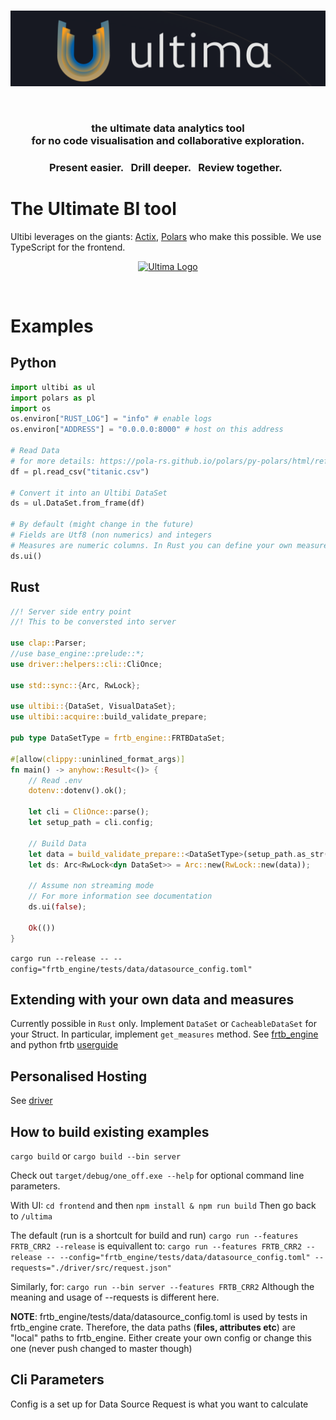 <br>

<p align="center">
    <a href="https://ultimabi.uk/" target="_blank">
    <img width="900" src="/img/logo.png" alt="Ultima Logo">
    </a>
</p>
<br>

<h3 align="center">the ultimate data analytics tool <br> for no code visualisation and collaborative exploration.</h3>

<h3 align="center">Present easier. &nbsp; Drill deeper. &nbsp; Review together. &nbsp;</h3>

# The Ultimate BI tool

Ultibi leverages on the giants: [Actix](https://github.com/actix/actix-web), [Polars](https://github.com/pola-rs/polars) who make this possible. We use TypeScript for the frontend.
<br>

<p align="center">
    <a href="https://frtb.demo.ultimabi.uk/" target="_blank">
    <img width="900" src="/img/titanic_gif.gif" alt="Ultima Logo">
    </a>
</p>

<br>

# Examples

## Python

```python
import ultibi as ul
import polars as pl
import os
os.environ["RUST_LOG"] = "info" # enable logs
os.environ["ADDRESS"] = "0.0.0.0:8000" # host on this address

# Read Data
# for more details: https://pola-rs.github.io/polars/py-polars/html/reference/api/polars.read_csv.html
df = pl.read_csv("titanic.csv")

# Convert it into an Ultibi DataSet
ds = ul.DataSet.from_frame(df)

# By default (might change in the future)
# Fields are Utf8 (non numerics) and integers
# Measures are numeric columns. In Rust you can define your own measures
ds.ui()
```

## Rust

```rust
//! Server side entry point
//! This to be conversted into server

use clap::Parser;
//use base_engine::prelude::*;
use driver::helpers::cli::CliOnce;

use std::sync::{Arc, RwLock};

use ultibi::{DataSet, VisualDataSet};
use ultibi::acquire::build_validate_prepare;

pub type DataSetType = frtb_engine::FRTBDataSet;

#[allow(clippy::uninlined_format_args)]
fn main() -> anyhow::Result<()> {
    // Read .env
    dotenv::dotenv().ok();

    let cli = CliOnce::parse();
    let setup_path = cli.config;

    // Build Data
    let data = build_validate_prepare::<DataSetType>(setup_path.as_str(),true, true);
    let ds: Arc<RwLock<dyn DataSet>> = Arc::new(RwLock::new(data));
    
    // Assume non streaming mode
    // For more information see documentation
    ds.ui(false);

    Ok(())
}
```

`cargo run --release -- --config="frtb_engine/tests/data/datasource_config.toml"`

## Extending with your own data and measures
Currently possible in `Rust` only.
Implement `DataSet` or `CacheableDataSet` for your Struct. In particular, implement `get_measures` method.
See [frtb_engine](https://github.com/ultima-ib/ultima/tree/master/frtb_engine) and python frtb [userguide](https://ultimabi.uk/ultibi-frtb-book/)

## Personalised Hosting
See [driver](https://github.com/ultima-ib/ultima/tree/master/driver)

## How to build existing examples

`cargo build` or `cargo build --bin server`

Check out `target/debug/one_off.exe --help` for optional command line parameters.

With UI:
`cd frontend` and then `npm install & npm run build`
Then go back to `/ultima`

The default (run is a shortcult for build and run)
`cargo run --features FRTB_CRR2 --release`
is equivallent to:
`cargo run --features FRTB_CRR2 --release -- --config="frtb_engine/tests/data/datasource_config.toml" --requests="./driver/src/request.json"`

Similarly, for:
`cargo run --bin server --features FRTB_CRR2`
Although the meaning and usage of --requests is different here.

**NOTE**: frtb_engine/tests/data/datasource_config.toml is used by tests in frtb_engine crate. Therefore, the data paths (**files, attributes etc**) are "local" paths to frtb_engine. Either create your own config or change this one (never push changed to master though)

## Cli Parameters

Config is a set up for Data Source
Request is what you want to calculate
